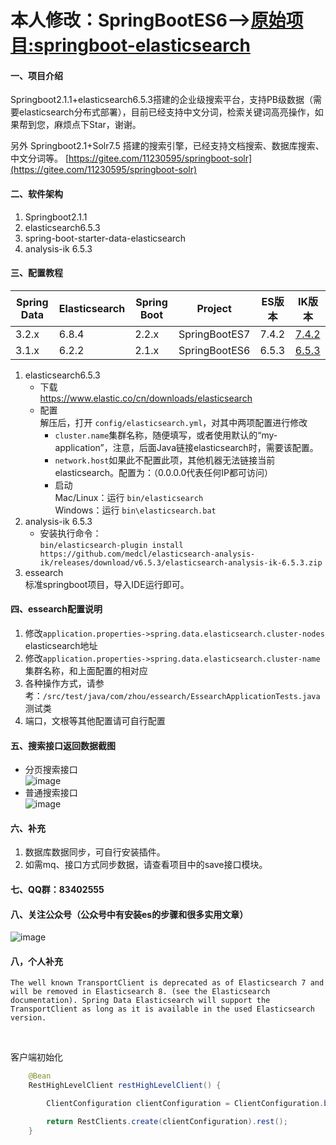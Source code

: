 # 本人修改：SpringBootES6-->[原始项目:springboot-elasticsearch](https://gitee.com/11230595/springboot-elasticsearch.git)

#### 一、项目介绍
Springboot2.1.1+elasticsearch6.5.3搭建的企业级搜索平台，支持PB级数据（需要elasticsearch分布式部署），目前已经支持中文分词，检索关键词高亮操作，如果帮到您，麻烦点下Star，谢谢。

另外 Springboot2.1+Solr7.5 搭建的搜索引擎，已经支持文档搜索、数据库搜索、中文分词等。 [https://gitee.com/11230595/springboot-solr](https://gitee.com/11230595/springboot-solr)

#### 二、软件架构
1. Springboot2.1.1
2. elasticsearch6.5.3
3. spring-boot-starter-data-elasticsearch
4. analysis-ik 6.5.3

#### 三、配置教程

| Spring Data | Elasticsearch | Spring Boot | Project       | ES版本 | IK版本                                                       |
| ----------- | ------------- | ----------- | ------------- | ------ | ------------------------------------------------------------ |
| 3.2.x       | 6.8.4         | 2.2.x       | SpringBootES7 | 7.4.2  | [7.4.2](https://github.com/medcl/elasticsearch-analysis-ik/releases/download/v7.4.2/elasticsearch-analysis-ik-7.4.2.zip) |
| 3.1.x       | 6.2.2         | 2.1.x       | SpringBootES6 | 6.5.3  | [6.5.3](https://github.com/medcl/elasticsearch-analysis-ik/releases/download/v6.5.3/elasticsearch-analysis-ik-6.5.3.zip) |

1. elasticsearch6.5.3  <br/>
    - 下载 <br/>
    https://www.elastic.co/cn/downloads/elasticsearch <br/>
    - 配置<br/>
    解压后，打开 ```config/elasticsearch.yml```，对其中两项配置进行修改 <br/>
        - ```cluster.name```集群名称，随便填写，或者使用默认的“my-application”，注意，后面Java链接elasticsearch时，需要该配置。
        - ```network.host```如果此不配置此项，其他机器无法链接当前elasticsearch。配置为：（0.0.0.0代表任何IP都可访问）
        - 启动 <br/>
          Mac/Linux：运行 ```bin/elasticsearch```<br/>
          Windows：运行 ```bin\elasticsearch.bat```
2. analysis-ik 6.5.3 <br/>
    - 安装执行命令： <br/>
    ```bin/elasticsearch-plugin install https://github.com/medcl/elasticsearch-analysis-ik/releases/download/v6.5.3/elasticsearch-analysis-ik-6.5.3.zip```
3. essearch <br/>
    标准springboot项目，导入IDE运行即可。
#### 四、essearch配置说明

1. 修改```application.properties->spring.data.elasticsearch.cluster-nodes```  elasticsearch地址
2. 修改```application.properties->spring.data.elasticsearch.cluster-name``` 集群名称，和上面配置的相对应
3. 各种操作方式，请参考：``` /src/test/java/com/zhou/essearch/EssearchApplicationTests.java ```测试类
4. 端口，文根等其他配置请可自行配置

#### 五、搜索接口返回数据截图
- 分页搜索接口 <br>
![image](https://images.gitee.com/uploads/images/2018/1218/110942_55dcc26e_499215.png) <br>
- 普通搜索接口 <br>
![image](https://images.gitee.com/uploads/images/2018/1214/223726_f913dbf0_499215.png)

#### 六、补充
1. 数据库数据同步，可自行安装插件。
2. 如需mq、接口方式同步数据，请查看项目中的save接口模块。

#### 七、QQ群：83402555

#### 八、关注公众号（公众号中有安装es的步骤和很多实用文章）
![image](https://images.gitee.com/uploads/images/2018/1210/122022_148f50d8_499215.jpeg)

#### 八，个人补充

	The well known TransportClient is deprecated as of Elasticsearch 7 and will be removed in Elasticsearch 8. (see the Elasticsearch documentation). Spring Data Elasticsearch will support the TransportClient as long as it is available in the used Elasticsearch version.


​	

客户端初始化



```java
	@Bean
	RestHighLevelClient restHighLevelClient() {

		ClientConfiguration clientConfiguration = ClientConfiguration.builder().connectedToLocalhost().build();

		return RestClients.create(clientConfiguration).rest();
	}
```

